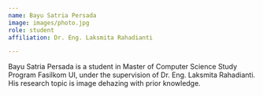 ```yaml
---
name: Bayu Satria Persada
image: images/photo.jpg
role: student
affiliation: Dr. Eng. Laksmita Rahadianti

---
```


Bayu Satria Persada is a student in Master of Computer Science Study Program Fasilkom UI, under the supervision of Dr. Eng. Laksmita Rahadianti. His research topic is image dehazing with prior knowledge.
